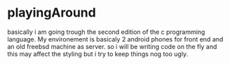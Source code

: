 # playingAround
basically i am going trough the second edition of the c programming language. 
My environement is basicaly 2 android phones for front end and an old freebsd machine as server.
so i  will be writing code on the fly and this may affect the styling but i try to keep things
nog too ugly. 

